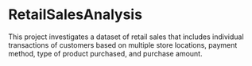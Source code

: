 # RetailSalesAnalysis
This project investigates a dataset of retail sales that includes individual transactions of customers based on multiple store locations, payment method, type of product purchased, and purchase amount.
